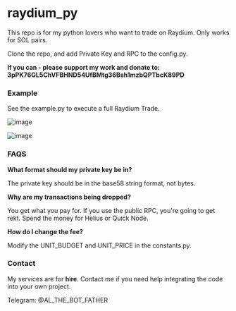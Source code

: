 # raydium_py

This repo is for my python lovers who want to trade on Raydium. Only works for SOL pairs. 

Clone the repo, and add Private Key and RPC to the config.py.

**If you can - please support my work and donate to: 3pPK76GL5ChVFBHND54UfBMtg36Bsh1mzbQPTbcK89PD**

### Example

See the example.py to execute a full Raydium Trade.

![image](https://github.com/user-attachments/assets/c97031a9-9357-48be-8d26-c164d0970075)

![image](https://github.com/user-attachments/assets/0f487d05-5d18-4f1a-9eda-d6c90de57192)

### FAQS

**What format should my private key be in?** 

The private key should be in the base58 string format, not bytes. 

**Why are my transactions being dropped?** 

You get what you pay for. If you use the public RPC, you're going to get rekt. Spend the money for Helius or Quick Node.

**How do I change the fee?** 

Modify the UNIT_BUDGET and UNIT_PRICE in the constants.py. 

### Contact

My services are for **hire**. Contact me if you need help integrating the code into your own project. 

Telegram: @AL_THE_BOT_FATHER
